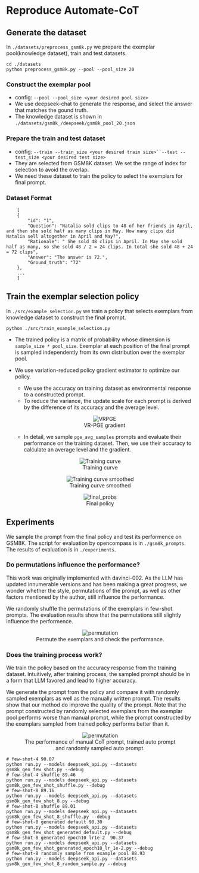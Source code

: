 # Reproduce Automate-CoT

## Generate the dataset
In `./datasets/preprocess_gsm8k.py` we prepare the exemplar pool(knowledge dataset), train and test datasets.
```shell
cd ./datasets
python preprocess_gsm8k.py --pool --pool_size 20
```
### Construct the exemplar pool
- config: `--pool --pool_size <your desired pool size>`
- We use deepseek-chat to generate the response, and select the answer that matches the gound truth. 
- The knowledge dataset is shown in `./datasets/gsm8k_/deepseek/gsm8k_pool_20.json`
### Prepare the train and test dataset 
- config: `--train --train_size <your desired train size>``--test --test_size <your desired test size>`
- They are selected from GSM8K dataset. We set the range of index for selection to avoid the overlap.
- We need these dataset to train the policy to select the exemplars for final prompt.
### Dataset Format
```
    [
    {
        "id": "1",
        "Question": "Natalia sold clips to 48 of her friends in April, and then she sold half as many clips in May. How many clips did Natalia sell altogether in April and May?",
        "Rationale": " She sold 48 clips in April. In May she sold half as many, so she sold 48 / 2 = 24 clips. In total she sold 48 + 24 = 72 clips",
        "Answer": "The answer is 72.",
        "Ground_truth": "72"
    },
    ...
    ]
```

## Train the exemplar selection policy
In `./src/example_selection.py` we train a policy that selects exemplars from knowledge dataset to construct the final prompt.
```shell
python ./src/train_example_selection.py 
```
- The trained policy is a matrix of probability whose dimension is `sample_size * pool_size`. Exemplar at each position of the final prompt is sampled independently from its own distribution over the exemplar pool.
- We use variation-reduced policy gradient estimator to optimize our policy.
  - We use the accuracy on training dataset as environmental response to a constructed prompt.
  - To reduce the variance, the update scale for each prompt is derived by the difference of its accuracy and the average level.
  <figure style="text-align: center;">
    <img src="./fig/VRPGE.bmp" alt="VRPGE" />
    <figcaption>VR-PGE gradient</figcaption>
  </figure>
  
  - In detail, we sample `pge_avg_samples` prompts and evaluate their performance on the training dataset. Then, we use their accuracy to calculate an average level and the gradient.

<figure style="text-align: center;">
    <img src="./fig/acc_avg_interp_1e-2.png" alt="Training curve" />
    <figcaption>Training curve</figcaption>
</figure>
<figure style="text-align: center;">
    <img src="./fig/acc_avg_moving_1e-2.png" alt="Training curve smoothed" />
    <figcaption>Training curve smoothed</figcaption>
</figure>

<figure style="text-align: center;">
    <img src="./fig/final_probs.png" alt="final_probs" />
    <figcaption>Final policy</figcaption>
</figure>

## Experiments
We sample the prompt from the final policy and test its performence on GSM8K. The script for evaluation by opencompass is in `./gsm8k_prompts`. The results of evaluation is in `./experiments`.

### Do permutations influence the performance?
This work was originally implemented with davinci-002. As the LLM has updated innumerable versions and has been making a great progress, we wonder whether the style, permutations of the prompt, as well as other factors mentioned by the author, still influence the performance.

We randomly shuffle the permutations of the exemplars in few-shot prompts. The evaluation results show that the permutations still slightly influence the performence.

<figure style="text-align: center;">
    <img src="./fig/permutation.bmp" alt="permutation" />
    <figcaption>Permute the exemplars and check the performance.</figcaption>
</figure>

### Does the training process work?
We train the policy based on the accuracy response from the training dataset. Intuitively, after training process, the sampled prompt should be in a form that LLM favored and lead to higher accuracy.

We generate the prompt from the policy and compare it with randomly sampled exemplars as well as the manually written prompt. The results show that our method do improve the quality of the prompt. Note that the prompt constructed by randomly selected exemplars from the exemplar pool performs worse than manual prompt, while the prompt constructed by the exemplars sampled from trained policy performs better than it.
<figure style="text-align: center;">
    <img src="./fig/auto.bmp" alt="permutation" />
    <figcaption>The performance of manual CoT prompt, trained auto prompt and randomly sampled auto prompt.</figcaption>
</figure>

```
# few-shot-4 90.07
python run.py --models deepseek_api.py --datasets gsm8k_gen_few_shot.py --debug 
# few-shot-4 shuffle 89.46
python run.py --models deepseek_api.py --datasets gsm8k_gen_few_shot_shuffle.py --debug 
# few-shot-8 89.16
python run.py --models deepseek_api.py --datasets gsm8k_gen_few_shot_8.py --debug 
# few-shot-8 shuffle 89.01
python run.py --models deepseek_api.py --datasets gsm8k_gen_few_shot_8_shuffle.py --debug 
# few-shot-8 generated default 90.30
python run.py --models deepseek_api.py --datasets gsm8k_gen_few_shot_generated_default.py --debug 
# few-shot-8 generated epoch10 lr1e-2  90.37
python run.py --models deepseek_api.py --datasets gsm8k_gen_few_shot_generated_epoch10_lr_1e-2.py --debug 
# few-shot-8 randomly sample from example pool 88.93
python run.py --models deepseek_api.py --datasets gsm8k_gen_few_shot_8_random_sample.py --debug 
```
